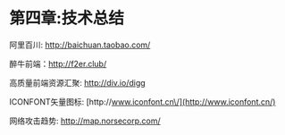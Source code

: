# 第四章:技术总结

阿里百川: http://baichuan.taobao.com/

醉牛前端：[http:\/\/f2er.club\/](http://f2er.club/)

高质量前端资源汇聚: [http:\/\/div.io\/digg](http://div.io/digg)

ICONFONT矢量图标: [http:\/\/www.iconfont.cn\/](http://www.iconfont.cn/)

网络攻击趋势: [http:\/\/map.norsecorp.com\/](http://map.norsecorp.com/)

